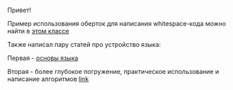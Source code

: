Привет! 

Пример использования оберток для написания whitespace-кода можно найти в [этом классе](/src/main/kotlin/Main.kt) 

Также написал пару статей про устройство языка: 

Первая - [основы языка](https://habr.com/ru/articles/844450/) 

Вторая - более глубокое погружение, практическое использование и написание алгоритмов [link](https://habr.com/ru/articles/851934/) 

